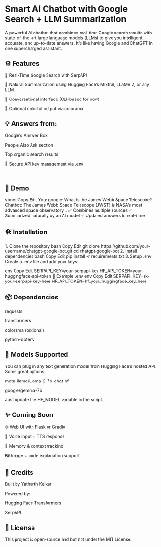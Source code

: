 <h1>Smart AI Chatbot with Google Search + LLM Summarization</h1>
A powerful AI chatbot that combines real-time Google search results with state-of-the-art large language models (LLMs) to give you intelligent, accurate, and up-to-date answers. It's like having Google and ChatGPT in one supercharged assistant.

<br>
<h2>⚙️ Features</h2>
🔎 Real-Time Google Search with SerpAPI

🧠 Natural Summarization using Hugging Face's Mixtral, LLaMA 2, or any LLM

💬 Conversational interface (CLI-based for now)

🎨 Optional colorful output via colorama

<h2>💡 Answers from:</h2>

Google’s Answer Box

People Also Ask section

Top organic search results

🔐 Secure API key management via .env

<br>
<h2>🚀 Demo</h2>
vbnet
Copy
Edit
You: google: What is the James Webb Space Telescope?
Chatbot: The James Webb Space Telescope (JWST) is NASA's most advanced space observatory...
✅ Combines multiple sources
✅ Summarized naturally by an AI model
✅ Updated answers in real-time

<h2>🛠️ Installation</h2>
1. Clone the repository
bash
Copy
Edit
git clone https://github.com/your-username/chatgpt-google-bot.git
cd chatgpt-google-bot
2. Install dependencies
bash
Copy
Edit
pip install -r requirements.txt
3. Setup .env
Create a .env file and add your keys:

env
Copy
Edit
SERPAPI_KEY=your-serpapi-key
HF_API_TOKEN=your-huggingface-api-token
📁 Example .env
env
Copy
Edit
SERPAPI_KEY=sk-your-serpapi-key-here
HF_API_TOKEN=hf_your_huggingface_key_here
<h2>📦 Dependencies</h2>
requests

transformers

colorama (optional)

python-dotenv

<h2>🤖 Models Supported</h2>
You can plug in any text generation model from Hugging Face's hosted API. Some great options:

meta-llama/Llama-2-7b-chat-hf

google/gemma-7b

Just update the HF_MODEL variable in the script.

<h2>✨ Coming Soon</h2>
🌐 Web UI with Flask or Gradio

🎤 Voice input + TTS response

🧠 Memory & context tracking

🖼️ Image + code explanation support

<h2>🙌 Credits</h2>
Built by Yatharth Kelkar

Powered by:

Hugging Face Transformers

SerpAPI



<h2>📜 License</h2>
This project is open-source and but not under the MIT License.

